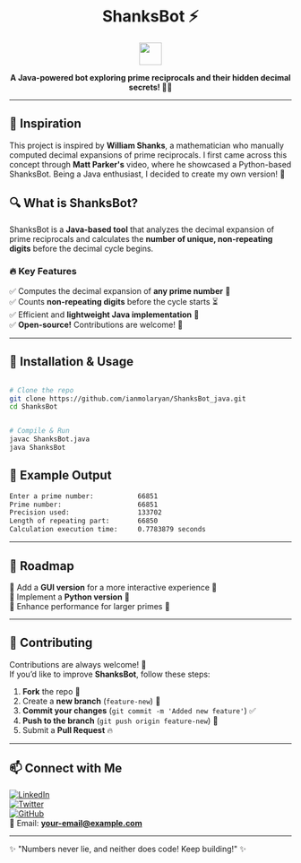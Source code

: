 <h1 align="center">ShanksBot ⚡</h1>

<p align="center">
  <img src="https://media.giphy.com/media/hvRJCLFzcasrR4ia7z/giphy.gif" width="40px">
</p>

<p align="center">
  <b>A Java-powered bot exploring prime reciprocals and their hidden decimal secrets! 🔢✨</b>
</p>

---

## 🌟 Inspiration

This project is inspired by **William Shanks**, a mathematician who manually computed decimal expansions of prime reciprocals. I first came across this concept through **Matt Parker's** video, where he showcased a Python-based ShanksBot. Being a Java enthusiast, I decided to create my own version! 🚀

## 🔍 What is ShanksBot?

ShanksBot is a **Java-based tool** that analyzes the decimal expansion of prime reciprocals and calculates the **number of unique, non-repeating digits** before the decimal cycle begins.

### 🔥 Key Features
✅ Computes the decimal expansion of **any prime number** 🔢  
✅ Counts **non-repeating digits** before the cycle starts ⏳  
✅ Efficient and **lightweight Java implementation** 🚀  
✅ **Open-source!** Contributions are welcome! 🤝  

---

## 🚀 Installation & Usage

```bash

# Clone the repo
git clone https://github.com/ianmolaryan/ShanksBot_java.git
cd ShanksBot


# Compile & Run
javac ShanksBot.java
java ShanksBot

```

## 📌 Example Output

```bash
Enter a prime number:           66851
Prime number:                   66851
Precision used:                 133702
Length of repeating part:       66850
Calculation execution time:     0.7783879 seconds
```

---

## 📅 Roadmap
📌 Add a **GUI version** for a more interactive experience 🎨  
📌 Implement a **Python version** 🐍  
📌 Enhance performance for larger primes 🚀  

---

## 🤝 Contributing

Contributions are always welcome! 🙌  
If you’d like to improve **ShanksBot**, follow these steps:

1. **Fork** the repo 🍴
2. Create a **new branch** (`feature-new`) 🌱
3. **Commit your changes** (`git commit -m 'Added new feature'`) ✅
4. **Push to the branch** (`git push origin feature-new`) 🚀
5. Submit a **Pull Request** 🔥

---


## 📫 Connect with Me

[![LinkedIn](https://img.shields.io/badge/LinkedIn-0A66C2?style=for-the-badge&logo=linkedin&logoColor=white)](your-linkedin-profile)  
[![Twitter](https://img.shields.io/badge/Twitter-1DA1F2?style=for-the-badge&logo=twitter&logoColor=white)](https://twitter.com/your-twitter-handle)  
[![GitHub](https://img.shields.io/badge/GitHub-181717?style=for-the-badge&logo=github&logoColor=white)](https://github.com/your-github-username)  
📧 Email: **your-email@example.com**  

---

✨ "Numbers never lie, and neither does code! Keep building!" ✨
